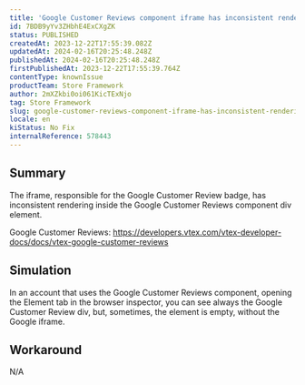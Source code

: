 ```yaml
---
title: 'Google Customer Reviews component iframe has inconsistent rendering'
id: 7BDB9yYv3ZHbhE4ExCXgZK
status: PUBLISHED
createdAt: 2023-12-22T17:55:39.082Z
updatedAt: 2024-02-16T20:25:48.248Z
publishedAt: 2024-02-16T20:25:48.248Z
firstPublishedAt: 2023-12-22T17:55:39.764Z
contentType: knownIssue
productTeam: Store Framework
author: 2mXZkbi0oi061KicTExNjo
tag: Store Framework
slug: google-customer-reviews-component-iframe-has-inconsistent-rendering
locale: en
kiStatus: No Fix
internalReference: 578443
---
```


## Summary


The iframe, responsible for the Google Customer Review badge, has inconsistent rendering inside the Google Customer Reviews component div element.

Google Customer Reviews:
https://developers.vtex.com/vtex-developer-docs/docs/vtex-google-customer-reviews


##

## Simulation


In an account that uses the Google Customer Reviews component, opening the Element tab in the browser inspector, you can see always the Google Customer Review div, but, sometimes, the element is empty, without the Google iframe.


##

## Workaround


N/A





